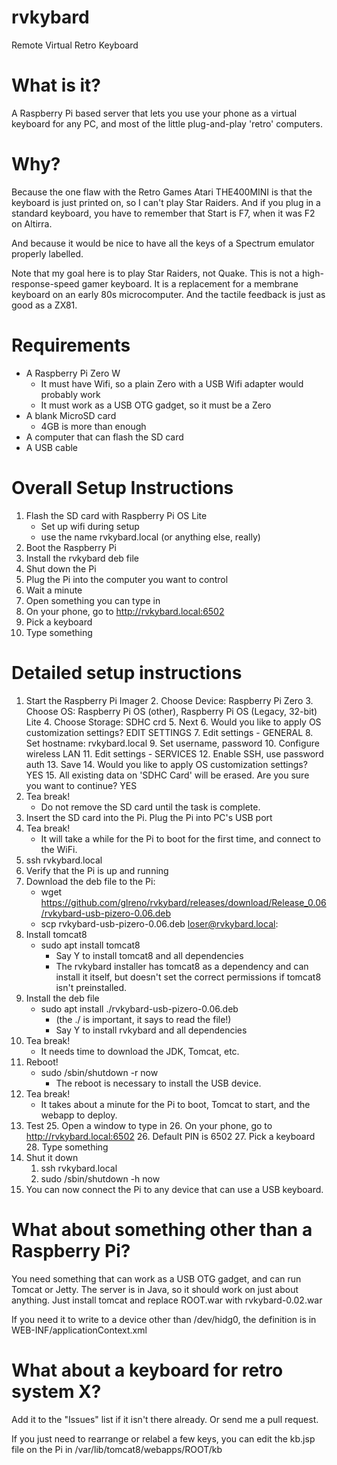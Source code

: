 # rvkybard

Remote Virtual Retro Keyboard

# What is it?

A Raspberry Pi based server that lets you use your phone as a
virtual keyboard for any PC, and most of the little plug-and-play
'retro' computers.

# Why?

Because the one flaw with the Retro Games Atari THE400MINI is that the keyboard is just printed on, so I can't play Star Raiders. And if you plug in a standard keyboard, you have to remember that Start is F7, when it was F2 on Altirra.

And because it would be nice to have all the keys of a Spectrum emulator properly labelled.

Note that my goal here is to play Star Raiders, not Quake. This is not a high-response-speed gamer keyboard. It is a replacement for a membrane keyboard on an early 80s microcomputer. And the tactile feedback is just as good as a ZX81.

# Requirements

- A Raspberry Pi Zero W
    - It must have Wifi, so a plain Zero with a USB Wifi adapter would probably work
    - It must work as a USB OTG gadget, so it must be a Zero
- A blank MicroSD card
    - 4GB is more than enough
- A computer that can flash the SD card
- A USB cable

# Overall Setup Instructions

1. Flash the SD card with Raspberry Pi OS Lite
    - Set up wifi during setup
    - use the name rvkybard.local (or anything else, really)
2. Boot the Raspberry Pi
3. Install the rvkybard deb file
4. Shut down the Pi
5. Plug the Pi into the computer you want to control
6. Wait a minute
7. Open something you can type in
8. On your phone, go to http://rvkybard.local:6502
9. Pick a keyboard
10. Type something

# Detailed setup instructions

1. Start the Raspberry Pi Imager
    2. Choose Device: Raspberry Pi Zero
    3. Choose OS: Raspberry Pi OS (other), Raspberry Pi OS (Legacy, 32-bit) Lite
    4. Choose Storage: SDHC crd
    5. Next
    6. Would you like to apply OS customization settings? EDIT SETTINGS
    7. Edit settings - GENERAL
    8. Set hostname: rvkybard.local
    9. Set username, password
    10. Configure wireless LAN
    11. Edit settings - SERVICES
    12. Enable SSH, use password auth
    13. Save
    14. Would you like to apply OS customization settings? YES
    15. All existing data on 'SDHC Card' will be erased. Are you sure you want to continue? YES 
16. Tea break!
    - Do not remove the SD card until the task is complete.
17. Insert the SD card into the Pi. Plug the Pi into PC's USB port
18. Tea break!
    - It will take a while for the Pi to boot for the first time, and connect to the WiFi.
19. ssh rvkybard.local
20. Verify that the Pi is up and running
21. Download the deb file to the Pi:
    - wget https://github.com/glreno/rvkybard/releases/download/Release_0.06/rvkybard-usb-pizero-0.06.deb
    - scp rvkybard-usb-pizero-0.06.deb loser@rvkybard.local:
22. Install tomcat8
    - sudo apt install tomcat8
        - Say Y to install tomcat8 and all dependencies
        - The rvkybard installer has tomcat8 as a dependency and can install it itself, but doesn't set the correct permissions if tomcat8 isn't preinstalled.
22. Install the deb file
    - sudo apt install ./rvkybard-usb-pizero-0.06.deb
        - (the ./ is important, it says to read the file!)
        - Say Y to install rvkybard and all dependencies
23. Tea break!
    - It needs time to download the JDK, Tomcat, etc.
24. Reboot!
    - sudo /sbin/shutdown -r now
        - The reboot is necessary to install the USB device.
24. Tea break!
    - It takes about a minute for the Pi to boot, Tomcat to start, and the webapp to deploy.
25. Test
    25. Open a window to type in
    26. On your phone, go to http://rvkybard.local:6502
    26. Default PIN is 6502
    27. Pick a keyboard
    28. Type something
30. Shut it down
    1. ssh rvkybard.local
    2. sudo /sbin/shutdown -h now
31. You can now connect the Pi to any device that can use a USB keyboard.
# What about something other than a Raspberry Pi?

You need something that can work as a USB OTG gadget,
and can run Tomcat or Jetty.
The server is in Java, so it should work on just about anything. Just install tomcat and replace ROOT.war with rvkybard-0.02.war

If you need it to write to a device other than /dev/hidg0, the definition is in WEB-INF/applicationContext.xml

# What about a keyboard for retro system X?

Add it to the "Issues" list if it isn't there already.
Or send me a pull request.

If you just need to rearrange or relabel a few keys, you can edit the kb.jsp file on the Pi in /var/lib/tomcat8/webapps/ROOT/kb
